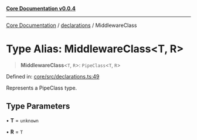 [**Core Documentation v0.0.4**](../../README.md)

***

[Core Documentation](../../modules.md) / [declarations](../README.md) / MiddlewareClass

# Type Alias: MiddlewareClass\<T, R\>

> **MiddlewareClass**\<`T`, `R`\>: `PipeClass`\<`T`, `R`\>

Defined in: [core/src/declarations.ts:49](https://github.com/stonemjs/core/blob/2adc2da4c7e3b5a9f593c198ba7e8ad639651777/src/declarations.ts#L49)

Represents a PipeClass type.

## Type Parameters

• **T** = `unknown`

• **R** = `T`
